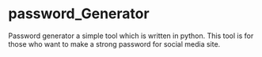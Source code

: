# password_Generator
Password generator a simple tool which is written in python. This tool is for those who want to make a strong password for social media site.
